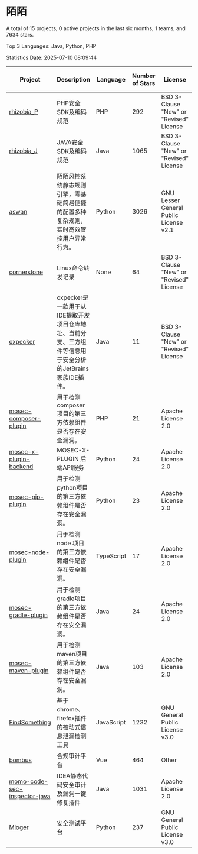# 陌陌

A total of 15 projects, 0 active projects in the last six months, 1 teams, and 7634 stars.

Top 3 Languages: Java, Python, PHP

Statistics Date: 2025-07-10 08:09:44

| Project | Description | Language | Number of Stars | License | Creation Date | Last Updated Date | Last Pushed Date |
| --- | --- | --- | --- | --- | --- | --- | --- |
| [rhizobia_P](https://github.com/momosecurity/rhizobia_P) | PHP安全SDK及编码规范 | PHP | 292 | BSD 3-Clause "New" or "Revised" License | 2019-05-10 | 2025-05-15 | 2019-06-20 |
| [rhizobia_J](https://github.com/momosecurity/rhizobia_J) | JAVA安全SDK及编码规范 | Java | 1065 | BSD 3-Clause "New" or "Revised" License | 2019-05-10 | 2025-06-19 | 2020-10-13 |
| [aswan](https://github.com/momosecurity/aswan) | 陌陌风控系统静态规则引擎，零基础简易便捷的配置多种复杂规则，实时高效管控用户异常行为。 | Python | 3026 | GNU Lesser General Public License v2.1 | 2019-06-14 | 2025-07-07 | 2021-06-15 |
| [cornerstone](https://github.com/momosecurity/cornerstone) | Linux命令转发记录 | None | 64 | BSD 3-Clause "New" or "Revised" License | 2019-07-15 | 2025-03-03 | 2019-07-15 |
| [oxpecker](https://github.com/momosecurity/oxpecker) | oxpecker是一款用于从IDE提取开发项目仓库地址、当前分支、三方组件等信息用于安全分析的JetBrains家族IDE插件。 | Java | 11 | BSD 3-Clause "New" or "Revised" License | 2019-08-16 | 2025-01-21 | 2019-08-16 |
| [mosec-composer-plugin](https://github.com/momosecurity/mosec-composer-plugin) | 用于检测composer项目的第三方依赖组件是否存在安全漏洞。 | PHP | 21 | Apache License 2.0 | 2020-07-29 | 2023-11-07 | 2022-04-28 |
| [mosec-x-plugin-backend](https://github.com/momosecurity/mosec-x-plugin-backend) | MOSEC-X-PLUGIN 后端API服务 | Python | 24 | Apache License 2.0 | 2020-07-29 | 2024-03-26 | 2020-08-11 |
| [mosec-pip-plugin](https://github.com/momosecurity/mosec-pip-plugin) | 用于检测python项目的第三方依赖组件是否存在安全漏洞。 | Python | 23 | Apache License 2.0 | 2020-07-29 | 2025-03-23 | 2020-08-11 |
| [mosec-node-plugin](https://github.com/momosecurity/mosec-node-plugin) | 用于检测 node 项目的第三方依赖组件是否存在安全漏洞。 | TypeScript | 17 | Apache License 2.0 | 2020-07-29 | 2025-02-12 | 2022-03-22 |
| [mosec-gradle-plugin](https://github.com/momosecurity/mosec-gradle-plugin) | 用于检测gradle项目的第三方依赖组件是否存在安全漏洞。 | Java | 24 | Apache License 2.0 | 2020-07-29 | 2024-08-31 | 2022-04-12 |
| [mosec-maven-plugin](https://github.com/momosecurity/mosec-maven-plugin) | 用于检测maven项目的第三方依赖组件是否存在安全漏洞。 | Java | 103 | Apache License 2.0 | 2020-07-29 | 2025-01-02 | 2022-04-12 |
| [FindSomething](https://github.com/momosecurity/FindSomething) | 基于chrome、firefox插件的被动式信息泄漏检测工具 | JavaScript | 1232 | GNU General Public License v3.0 | 2020-09-12 | 2025-07-09 | 2024-11-17 |
| [bombus](https://github.com/momosecurity/bombus) | 合规审计平台 | Vue | 464 | Other | 2020-09-18 | 2025-07-08 | 2022-03-23 |
| [momo-code-sec-inspector-java](https://github.com/momosecurity/momo-code-sec-inspector-java) | IDEA静态代码安全审计及漏洞一键修复插件 | Java | 1031 | Apache License 2.0 | 2020-10-09 | 2025-07-06 | 2022-03-10 |
| [Mloger](https://github.com/momosecurity/Mloger) | 安全测试平台 | Python | 237 | GNU General Public License v3.0 | 2022-01-04 | 2025-06-18 | 2022-09-06 |
